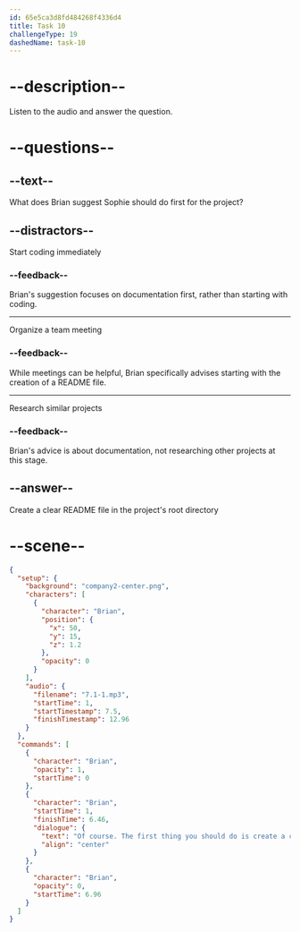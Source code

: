 ```yaml
---
id: 65e5ca3d8fd484268f4336d4
title: Task 10
challengeType: 19
dashedName: task-10
---
```


<!-- (Audio) Brian: Of course. The first thing you should do is create a clear README file in the project's root directory. -->

# --description--

Listen to the audio and answer the question.

# --questions--

## --text--

What does Brian suggest Sophie should do first for the project?

## --distractors--

Start coding immediately

### --feedback--

Brian's suggestion focuses on documentation first, rather than starting with coding.

---

Organize a team meeting

### --feedback--

While meetings can be helpful, Brian specifically advises starting with the creation of a README file.

---

Research similar projects

### --feedback--

Brian's advice is about documentation, not researching other projects at this stage.

## --answer--

Create a clear README file in the project's root directory

# --scene--

```json
{
  "setup": {
    "background": "company2-center.png",
    "characters": [
      {
        "character": "Brian",
        "position": {
          "x": 50,
          "y": 15,
          "z": 1.2
        },
        "opacity": 0
      }
    ],
    "audio": {
      "filename": "7.1-1.mp3",
      "startTime": 1,
      "startTimestamp": 7.5,
      "finishTimestamp": 12.96
    }
  },
  "commands": [
    {
      "character": "Brian",
      "opacity": 1,
      "startTime": 0
    },
    {
      "character": "Brian",
      "startTime": 1,
      "finishTime": 6.46,
      "dialogue": {
        "text": "Of course. The first thing you should do is create a clear README file that's in the project's root directory.",
        "align": "center"
      }
    },
    {
      "character": "Brian",
      "opacity": 0,
      "startTime": 6.96
    }
  ]
}
```

